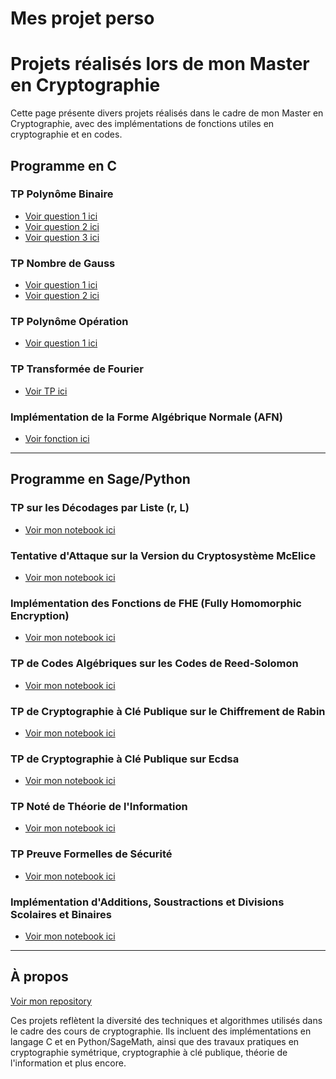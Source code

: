 # Mes projet perso

# Projets réalisés lors de mon Master en Cryptographie

Cette page présente divers projets réalisés dans le cadre de mon Master en Cryptographie, avec des implémentations de fonctions utiles en cryptographie et en codes.

## Programme en C

### **TP Polynôme Binaire**

- [Voir question 1 ici](https://github.com/AD72876/Projet-perso-beta/blob/main/polynome_binaire1.c)
- [Voir question 2 ici](https://github.com/AD72876/Projet-perso-beta/blob/main/polynome_binaire2.c)
- [Voir question 3 ici](https://github.com/AD72876/Projet-perso-beta/blob/main/polynome_binaire3.c)


### **TP Nombre de Gauss**
- [Voir question 1 ici](https://github.com/AD72876/Projet-perso-beta/blob/main/gauss_1.c)
- [Voir question 2 ici](https://github.com/AD72876/Projet-perso-beta/blob/main/gauss_2.c)

### **TP Polynôme Opération**
- [Voir question 1 ici](https://github.com/AD72876/Projet-perso-beta/blob/main/polynome_operation.c)

### **TP Transformée de Fourier**
- [Voir TP ici](https://github.com/AD72876/Projet-perso-beta/blob/main/tp2fourrier.c)

### **Implémentation de la Forme Algébrique Normale (AFN)**
- [Voir fonction ici](https://github.com/AD72876/Projet-perso-beta/blob/main/AFN.c)

---

## Programme en Sage/Python

### **TP sur les Décodages par Liste (r, L)**
- [Voir mon notebook ici](https://nbviewer.org/github/AD72876/Projet-perso-beta/raw/main/DM_algorithmique_arithm2.ipynb)

### **Tentative d'Attaque sur la Version du Cryptosystème McElice**
- [Voir mon notebook ici](https://nbviewer.org/github/AD72876/Projet-perso-beta/raw/main/attaque_sidelnikov_codes.ipynb)

### **Implémentation des Fonctions de FHE (Fully Homomorphic Encryption)**
- [Voir mon notebook ici](https://nbviewer.org/github/AD72876/Projet-perso-beta/raw/main/recrypt_cout.ipynb)

### **TP de Codes Algébriques sur les Codes de Reed-Solomon**
- [Voir mon notebook ici](https://nbviewer.org/github/AD72876/Projet-perso-beta/raw/main/Codes_Reed_Solomon.ipynb)

### **TP de Cryptographie à Clé Publique sur le Chiffrement de Rabin**
- [Voir mon notebook ici](https://nbviewer.org/github/AD72876/Projet-perso-beta/raw/main/chiffrement_rabin_cle-plubique.ipynb)

### **TP de Cryptographie à Clé Publique sur Ecdsa**
- [Voir mon notebook ici](https://nbviewer.org/github/AD72876/Projet-perso-beta/raw/main/Ecdsa2.ipynb)

### **TP Noté de Théorie de l'Information**
- [Voir mon notebook ici](https://nbviewer.org/github/AD72876/Projet-perso-beta/raw/main/tp-compression2.ipynb)

### **TP Preuve Formelles de Sécurité**
- [Voir mon notebook ici](https://nbviewer.org/github/AD72876/Projet-perso-beta/raw/main/DevoirPFS.ipynb)

### **Implémentation d'Additions, Soustractions et Divisions Scolaires et Binaires**
- [Voir mon notebook ici](https://nbviewer.org/github/AD72876/amine-projets/raw/main/algo_arithm1.ipynb)

---

## À propos

[Voir mon repository](https://github.com/AD72876)

Ces projets reflètent la diversité des techniques et algorithmes utilisés dans le cadre des cours de cryptographie. Ils incluent des implémentations en langage C et en Python/SageMath, ainsi que des travaux pratiques en cryptographie symétrique, cryptographie à clé publique, théorie de l'information et plus encore.
